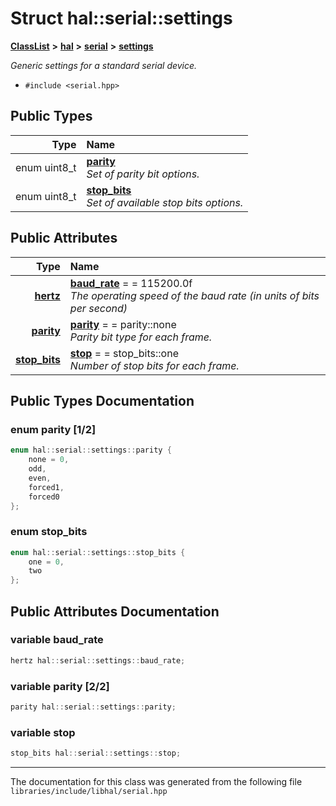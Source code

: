 

# Struct hal::serial::settings



[**ClassList**](annotated.md) **>** [**hal**](namespacehal.md) **>** [**serial**](classhal_1_1serial.md) **>** [**settings**](structhal_1_1serial_1_1settings.md)



_Generic settings for a standard serial device._ 

* `#include <serial.hpp>`

















## Public Types

| Type | Name |
| ---: | :--- |
| enum uint8\_t | [**parity**](#enum-parity-12)  <br>_Set of parity bit options._  |
| enum uint8\_t | [**stop\_bits**](#enum-stop_bits)  <br>_Set of available stop bits options._  |




## Public Attributes

| Type | Name |
| ---: | :--- |
|  [**hertz**](namespacehal.md#typedef-hertz) | [**baud\_rate**](#variable-baud_rate)   = = 115200.0f<br>_The operating speed of the baud rate (in units of bits per second)_  |
|  [**parity**](structhal_1_1serial_1_1settings.md#enum-parity-12) | [**parity**](#variable-parity-22)   = = parity::none<br>_Parity bit type for each frame._  |
|  [**stop\_bits**](structhal_1_1serial_1_1settings.md#enum-stop_bits) | [**stop**](#variable-stop)   = = stop\_bits::one<br>_Number of stop bits for each frame._  |












































## Public Types Documentation




### enum parity [1/2]

```C++
enum hal::serial::settings::parity {
    none = 0,
    odd,
    even,
    forced1,
    forced0
};
```






### enum stop\_bits 

```C++
enum hal::serial::settings::stop_bits {
    one = 0,
    two
};
```



## Public Attributes Documentation




### variable baud\_rate 

```C++
hertz hal::serial::settings::baud_rate;
```






### variable parity [2/2]

```C++
parity hal::serial::settings::parity;
```






### variable stop 

```C++
stop_bits hal::serial::settings::stop;
```




------------------------------
The documentation for this class was generated from the following file `libraries/include/libhal/serial.hpp`

